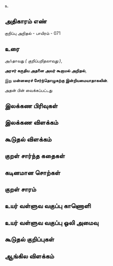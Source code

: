 உ


## அதிகாரம் எண்

குறிப்பு அறிதல் - பாயிரம் - 071 	
## உரை

அஃதாவது _( குறிப்பறிதலாவது )_,  

**அரசர் கருதிய அதனை அவர் கூறாமல் அறிதல்**,  

இது **மன்னரைச் சேர்ந்தொழுகற்கு இன்றியமையாதாகலின்**.  

அதன் பின் வைக்கப்பட்டது
## இலக்கண பிரிவுகள் 


## இலக்கண விளக்கம்


## கூடுதல் விளக்கம்


## குறள் சார்ந்த கதைகள் 


## கடினமான சொற்கள்


## குறள் சாரம் 


## உயர் வள்ளுவ வகுப்பு காணொளி


## உயர் வள்ளுவ வகுப்பு ஒலி அமைவு 


## கூடுதல் குறிப்புகள்


## ஆங்கில விளக்கம்

